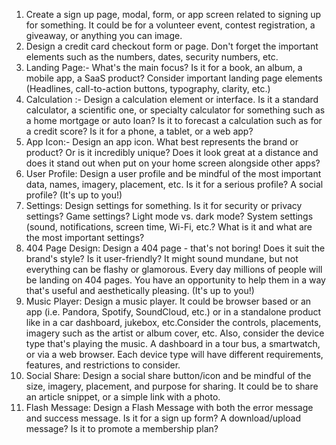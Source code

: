 1. Create a sign up page, modal, form, or app screen related to signing up for something. It could be for a volunteer event, contest registration, a giveaway, or anything you can image.
2. Design a credit card checkout form or page. Don't forget the important elements such as the numbers, dates, security numbers, etc.
3.  Landing Page:- What's the main focus? Is it for a book, an album, a mobile app, a SaaS product? Consider important landing page elements (Headlines, call-to-action buttons, typography, clarity, etc.)
4.  Calculation :- Design a calculation element or interface. Is it a standard calculator, a scientific one, or specialty calculator for something such as a home mortgage or auto loan? Is it to forecast a calculation such as for a credit score? Is it for a phone, a tablet, or a web app?
5.  App Icon:- Design an app icon. What best represents the brand or product? Or is it incredibly unique? Does it look great at a distance and does it stand out when put on your home screen alongside other apps?
6.  User Profile: Design a user profile and be mindful of the most important data, names, imagery, placement, etc. Is it for a serious profile? A social profile? (It's up to you!)
7.  Settings: Design settings for something. Is it for security or privacy settings? Game settings? Light mode vs. dark mode? System settings (sound, notifications, screen time, Wi-Fi, etc.? What is it and what are the most important settings?
8.  404 Page Design: Design a 404 page - that's not boring! Does it suit the brand's style? Is it user-friendly? It might sound mundane, but not everything can be flashy or glamorous. Every day millions of people will be landing on 404 pages. You have an opportunity to help them in a way that's useful and aesthetically pleasing. (It's up to you!)
9.  Music Player: Design a music player. It could be browser based or an app (i.e. Pandora, Spotify, SoundCloud, etc.) or in a standalone product like in a car dashboard, jukebox, etc.Consider the controls, placements, imagery such as the artist or album cover, etc. Also, consider the device type that's playing the music. A dashboard in a tour bus, a smartwatch, or via a web browser. Each device type will have different requirements, features, and restrictions to consider.
10. Social Share: Design a social share button/icon and be mindful of the size, imagery, placement, and purpose for sharing. It could be to share an article snippet, or a simple link with a photo.
11. Flash Message: Design a Flash Message with both the error message and success message. Is it for a sign up form? A download/upload message? Is it to promote a membership plan? 

